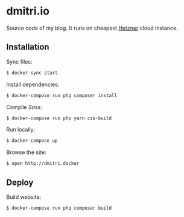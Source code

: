 # dmitri.io

Source code of my blog. It runs on cheapest [Hetzner](https://www.hetzner.com) cloud instance.

## Installation

Sync files:

```bash
$ docker-sync start
```

Install dependencies:

```bash
$ docker-compose run php composer install
```

Compile _Sass_:

```bash
$ docker-compose run php yarn css-build
```

Run locally:

```bash
$ docker-compose up
```

Browse the site:

```bash
$ open http://dmitri.docker
```

## Deploy

Build website:

```bash
$ docker-compose run php composer build
```
